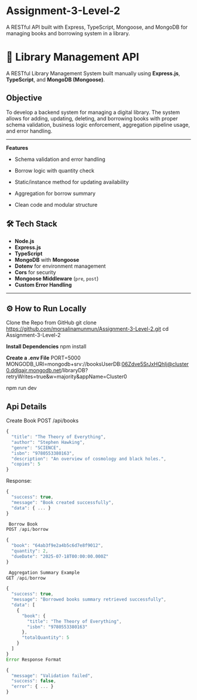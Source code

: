 # Assignment-3-Level-2

A RESTful API built with Express, TypeScript, Mongoose, and MongoDB for managing books and borrowing system in a library.
# 📖 Library Management API
A RESTful Library Management System built manually using **Express.js**, **TypeScript**, and **MongoDB (Mongoose)**.

## Objective

To develop a backend system for managing a digital library. The system allows for adding, updating, deleting, and borrowing books with proper schema validation, business logic enforcement, aggregation pipeline usage, and error handling.

---

**Features**
- Schema validation and error handling

- Borrow logic with quantity check

- Static/instance method for updating availability

- Aggregation for borrow summary

- Clean code and modular structure

## 🛠️ Tech Stack

- **Node.js**
- **Express.js**
- **TypeScript**
- **MongoDB** with **Mongoose**
- **Dotenv** for environment management
- **Cors** for security
- **Mongoose Middleware** (`pre`, `post`)
- **Custom Error Handling**

---

## ⚙️ How to Run Locally
Clone the Repo from GitHub
git clone https://github.com/morsalinamunmun/Assignment-3-Level-2.git
cd Assignment-3-Level-2

**Install Dependencies**
npm install

**Create a .env File**
PORT=5000
MONGODB_URI=mongodb+srv://booksUserDB:06Zdve5SrJxHQhIj@cluster0.ddlqajr.mongodb.net/libraryDB?retryWrites=true&w=majority&appName=Cluster0

npm run dev

## Api Details
Create Book
POST /api/books
```ts
{
  "title": "The Theory of Everything",
  "author": "Stephen Hawking",
  "genre": "SCIENCE",
  "isbn": "9780553380163",
  "description": "An overview of cosmology and black holes.",
  "copies": 5
}
```
Response:
```ts
{
  "success": true,
  "message": "Book created successfully",
  "data": { ... }
}

 Borrow Book
POST /api/borrow

{
  "book": "64ab3f9e2a4b5c6d7e8f9012",
  "quantity": 2,
  "dueDate": "2025-07-18T00:00:00.000Z"
}

 Aggregation Summary Example
GET /api/borrow

{
  "success": true,
  "message": "Borrowed books summary retrieved successfully",
  "data": [
    {
      "book": {
        "title": "The Theory of Everything",
        "isbn": "9780553380163"
      },
      "totalQuantity": 5
    }
  ]
}
Error Response Format

{
  "message": "Validation failed",
  "success": false,
  "error": { ... }
}


